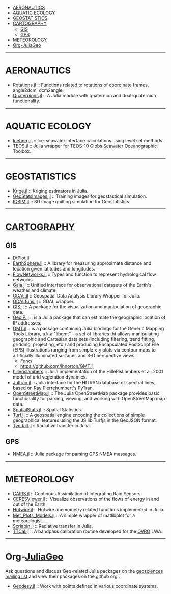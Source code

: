 - [AERONAUTICS](#aeronautics)
- [AQUATIC ECOLOGY](#aquatic-ecology)
- [GEOSTATISTICS](#geostatistics)
- [CARTOGRAPHY](#cartography)
  - [GIS](#gis)
  - [GPS](#gps)
- [METEOROLOGY](#meteorology)
- [Org-JuliaGeo](#org-juliageo)

----

# AERONAUTICS
- [Rotations.jl](https://github.com/ronisbr/Rotations.jl) :: Functions related to rotations of coordinate frames, angle2dcm, dcm2angle.
- [Quaternions.jl](https://github.com/forio/Quaternions.jl) :: A Julia module with quaternion and dual-quaternion functionality.

----

# AQUATIC ECOLOGY
- [Iceberg.jl](https://github.com/njwilson23/Iceberg.jl) :: Ice-seawater interface calculations using level set methods.
- [TEOS.jl](https://github.com/njwilson23/TEOS.jl) :: Julia wrapper for TEOS-10 Gibbs Seawater Oceanographic Toolbox.

----

# GEOSTATISTICS
+ [Krige.jl](https://github.com/njwilson23/Krige.jl) :: Kriging estimators in Julia.
+ [GeoStatsImages.jl](https://github.com/juliohm/GeoStatsImages.jl) :: Training images for geostastical simulation.
+ [IQSIM.jl](https://github.com/juliohm/IQSIM.jl) :: 3D image quilting simulation for Geostatistics.

----

# [CARTOGRAPHY](https://en.wikipedia.org/wiki/Category:Cartography)

## GIS
+ [DtPlot.jl](https://github.com/dejakaymac/DtPlot.jl)
+ [EarthSphere.jl](https://github.com/cuevasclemente/EarthSphere.jl) :: A library for measuring approximate distance and location given latitudes and longitudes.
+ [FlowNetworks.jl](https://github.com/scheidan/FlowNetworks.jl) :: Types and function to represent hydrological flow networks.
+ [Gaia.jl](https://github.com/jsbj/Gaia.jl) :: Unified interface for observational datasets of the Earth's weather and climate.
+ [GDAL.jl](https://github.com/wkearn/GDAL.jl) :: Geospatial Data Analysis Library Wrapper for Julia.
+ [GDALfuns.jl](https://github.com/meggart/GDALfuns.jl) :: GDAL wrapper.
+ [GIS.jl](https://github.com/wkearn/GIS.jl) :: A package for the visualization and manipulation of geographic data.
+ [GeoIP.jl](https://github.com/johnmyleswhite/GeoIP.jl) :: is a Julia package that can estimate the geographic location of IP addresses.
+ [GMT.jl](https://github.com/joa-quim/GMT.jl) :: is a package containing Julia bindings for the Generic Mapping Tools Library, a.k.a "libgmt" - a set of libraries tht allows manipulating geographic and Cartesian data sets (including filtering, trend fitting, gridding, projecting, etc.) and producing Encapsulated PostScript File (EPS) illustrations ranging from simple x-y plots via contour maps to artificially illuminated surfaces and 3-D perspective views. 
   + *Forks*
   + https://github.com/ihnorton/GMT.jl
+ [hillerislambers](https://github.com/wkearn/hillerislambers) :: Julia implementation of the HilleRisLambers et al. 2001 model of arid vegetation dynamics.
+ [Jultran.jl](https://github.com/jsbj/Jultran.jl) :: Julia interface for the HITRAN database of spectral lines, based on Ray Pierrehumbert's PyTran.
+ [OpenStreetMap.jl](https://github.com/tedsteiner/OpenStreetMap.jl) :: The Julia OpenStreetMap package provides basic functionality for parsing, viewing, and working with OpenStreetMap map data.
+ [SpatialStats.jl](https://github.com/dchudz/SpatialStats.jl) :: Spatial Statistics.
+ [Turf.jl](https://github.com/yeesian/Turf.jl) :: A geospatial engine encoding the collections of simple geographical features using the JS lib Turfjs in the GeoJSON format.
+ [Tyndall.jl](https://github.com/jsbj/Tyndall.jl) :: Radiative transfer in Julia.

## GPS
+ [NMEA.jl](https://github.com/templarlabs/NMEA.jl) :: Julia package for parsing GPS NMEA messages.

----

# METEOROLOGY
- [CAIRS.jl](https://github.com/scheidan/CAIRS.jl) :: Continous Assimilation of Integrating Rain Sensors.
- [CERESViewer.jl](https://github.com/jsbj/CERESViewer.jl) :: Visualize observations of the flows of energy in and out of the Earth.
- [Hotwire.jl](https://github.com/pjabardo/Hotwire.jl) :: Hotwire anemometry related functions implemented in Julia.
- [Met_Plots_Models.jl](https://github.com/zhujinxuan/Met_Plots_Models.jl) :: A simple wrapper of matlibplot for a meteorologist.
- [Scriabin.jl](https://github.com/jsbj/Scriabin.jl) :: Radiative transfer in Julia.
- [TTCal.jl](https://github.com/mweastwood/TTCal.jl) :: A bandpass calibration routine developed for the [OVRO](https://en.wikipedia.org/wiki/Owens_Valley_Radio_Observatory) LWA.

----

# Org-[JuliaGeo](https://github.com/JuliaGeo)
Ask questions and discuss Geo-related Julia packages on the [geosciences mailing list](https://groups.google.com/forum/#!forum/julia-geo) and view their  packages on the github org .
+ [Geodesy.jl](https://github.com/JuliaGeo/Geodesy.jl) :: Work with points defined in various coordinate systems.

